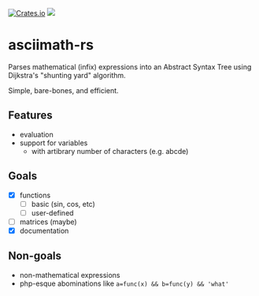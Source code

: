 
[![Crates.io](https://img.shields.io/crates/v/asciimath.svg)](https://crates.io/crates/asciimath)
[![](https://docs.rs/asciimath/badge.svg)](https://docs.rs/asciimath)


# asciimath-rs

Parses mathematical (infix) expressions into an Abstract Syntax Tree using  Dijkstra's "shunting yard" algorithm. 

Simple, bare-bones, and efficient.

## Features
- evaluation
- support for variables 
  - with artibrary number of characters (e.g. abcde)

## Goals
- [x] functions
  - [ ] basic (sin, cos, etc)
  - [ ] user-defined
- [ ] matrices (maybe)
- [x] documentation

## Non-goals

- non-mathematical expressions
- php-esque abominations like `a=func(x) && b=func(y) && 'what'`

